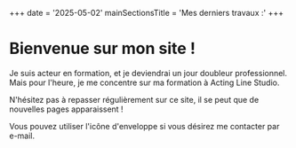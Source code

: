 +++
date = '2025-05-02'
mainSectionsTitle = 'Mes derniers travaux :'
+++

# Bienvenue sur mon site !

Je suis acteur en formation, et je deviendrai un jour doubleur professionnel. Mais pour l'heure, je me concentre sur ma formation à Acting Line Studio.

N'hésitez pas à repasser régulièrement sur ce site, il se peut que de nouvelles pages apparaissent !

Vous pouvez utiliser l'icône d'enveloppe si vous désirez me contacter par e-mail.
